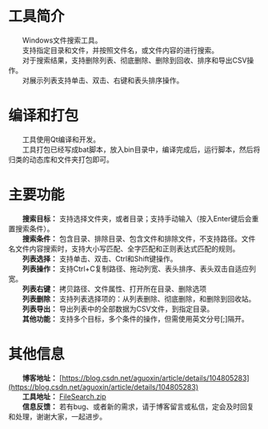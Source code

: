 # 工具简介
　　Windows文件搜索工具。  
　　支持指定目录和文件，并按照文件名，或文件内容的进行搜索。  
　　对于搜索结果，支持删除列表、彻底删除、删除到回收、排序和导出CSV操作。  
　　对展示列表支持单击、双击、右键和表头排序操作。  

# 编译和打包
　　工具使用Qt编译和开发。  
　　工具打包已经写成bat脚本，放入bin目录中，编译完成后，运行脚本，然后将归类的动态库和文件夹打包即可。    

# 主要功能
　　**搜索目标：** 支持选择文件夹，或者目录；支持手动输入（按入Enter键后会重置搜索条件）。  
　　**搜索条件：** 包含目录、排除目录、包含文件和排除文件，不支持路径。文件名文件内容搜索时，支持大小写匹配、全字匹配和正则表达式匹配的规则。  
　　**列表选择：** 支持单击、双击、Ctrl和Shift键操作。  
　　**列表操作：** 支持Ctrl+C复制路径、拖动列宽、表头排序、表头双击自适应列宽。  
　　**列表右键：** 拷贝路径、文件属性、打开所在目录、删除选项  
　　**列表删除：** 支持列表选择项的：从列表删除、彻底删除，和删除到回收站。  
　　**列表导出：** 导出列表中的全部数据为CSV文件，到指定目录。  
　　**其他功能：** 支持多个目标，多个条件的操作，但需使用英文分号[;]隔开。  

# 其他信息
　　**博客地址：** [https://blog.csdn.net/aguoxin/article/details/104805283](https://blog.csdn.net/aguoxin/article/details/104805283)  
　　**工具地址：** [FileSearch.zip](https://download.csdn.net/download/aguoxin/12243841)   
　　**信息反馈：** 若有bug、或者新的需求，请于博客留言或私信，定会及时回复和处理，谢谢大家，一起进步。  